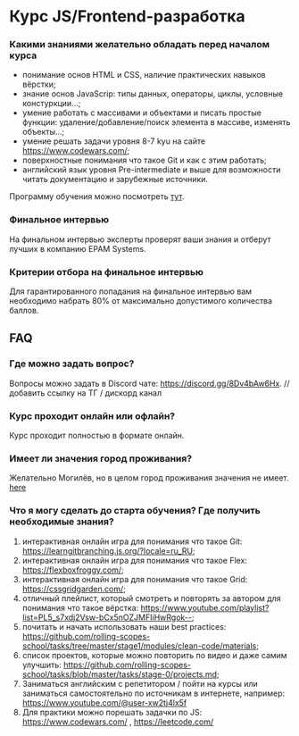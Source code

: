 # Курс JS/Frontend-разработка

### Какими знаниями желательно обладать перед началом курса

- понимание основ HTML и CSS, наличие практических навыков вёрстки;
- знание основ JavaScrip: типы данных, операторы, циклы, условные констуркции...;
- умение работать с массивами и объектами и писать простые функции: удаление/добавление/поиск элемента в массиве, изменять объекты...;
- умение решать задачи уровня 8-7 kyu на сайте https://www.codewars.com/;
- поверхностные понимания что такое Git и как с этим работать;
- английский язык уровня Pre-intermediate и выше для возможности читать документацию и зарубежные источники.

Программу обучения можно посмотреть [тут](roadmap.md).

### Финальное интервью
На финальном интервью эксперты проверят ваши знания и отберут лучших в компанию EPAM Systems.

### Критерии отбора на финальное интервью
Для гарантированного попадания на финальное интервью вам необходимо набрать 80% от максимально допустимого количества баллов.

## FAQ
### Где можно задать вопрос?
Вопросы можно задать в Discord чате: https://discord.gg/8Dv4bAw6Hx. // добавить ссылку на ТГ / дискорд канал

### Курс проходит онлайн или офлайн?
Курс проходит полностью в формате онлайн.

### Имеет ли значения город проживания?
Желательно Могилёв, но в целом город проживания значения не имеет.
[here](https://github.com/rolling-scopes-school/tasks/tree/master/stage1/modules/clean-code/materials)

### Что я могу сделать до старта обучения? Где получить необходимые знания?
1. интерактивная онлайн игра для понимания что такое Git: https://learngitbranching.js.org/?locale=ru_RU;
2. интерактивная онлайн игра для понимания что такое Flex: https://flexboxfroggy.com/;
3. интерактивная онлайн игра для понимания что такое Grid: https://cssgridgarden.com/;
3. отличный плейлист, который смотреть и повторять за автором для понимания что такое вёрстка: https://www.youtube.com/playlist?list=PL5_s7xdj2Vsw-bCx5nOZJMFIiHwRgok--;
4. почитать и начать использовать наши best practices: https://github.com/rolling-scopes-school/tasks/tree/master/stage1/modules/clean-code/materials;
5. список проектов, которые можно повторить по видео и даже самим улучшить: https://github.com/rolling-scopes-school/tasks/blob/master/tasks/stage-0/projects.md;
6. Заниматься английским с репетитором / пойти на курсы или заниматься самостоятельно по источникам в интернете, например: https://www.youtube.com/@user-xw2tj4lx5f
7. Для практики можно порешать задачки по JS: https://www.codewars.com/ , https://leetcode.com/
